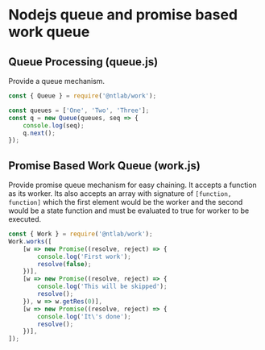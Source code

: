 # Nodejs queue and promise based work queue

## Queue Processing (queue.js)

Provide a queue mechanism.

```js
const { Queue } = require('@ntlab/work');

const queues = ['One', 'Two', 'Three'];
const q = new Queue(queues, seq => {
    console.log(seq);
    q.next();
});
```

## Promise Based Work Queue (work.js)

Provide promise queue mechanism for easy chaining. It accepts a function as its
worker. Its also accepts an array with signature of `[function, function]` which
the first element would be the worker and the second would be a state function
and must be evaluated to true for worker to be executed.

```js
const { Work } = require('@ntlab/work');
Work.works([
    [w => new Promise((resolve, reject) => {
        console.log('First work');
        resolve(false);
    })],
    [w => new Promise((resolve, reject) => {
        console.log('This will be skipped');
        resolve();
    }), w => w.getRes(0)],
    [w => new Promise((resolve, reject) => {
        console.log('It\'s done');
        resolve();
    })],
]);
```
